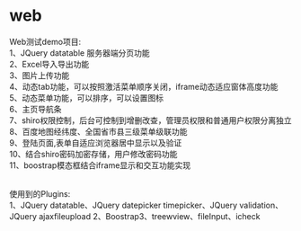 # web
Web测试demo项目:<br/>
1、JQuery datatable 服务器端分页功能<br/>
2、Excel导入导出功能<br/>
3、图片上传功能<br/>
4、动态tab功能，可以按照激活菜单顺序关闭，iframe动态适应窗体高度功能<br/>
5、动态菜单功能，可以排序，可以设置图标<br/>
6、主页导航条<br/>
7、shiro权限控制，后台可控制到增删改查，管理员权限和普通用户权限分离独立<br/>
8、百度地图经纬度、全国省市县三级菜单级联功能<br/>
9、登陆页面,表单自适应浏览器居中显示以及验证<br/>
10、结合shiro密码加密存储，用户修改密码功能<br/>
11、boostrap模态框结合iframe显示和交互功能实现<br/>

<br/>
使用到的Plugins:<br/>
1、JQuery datatable、JQuery datepicker timepicker、JQuery validation、JQuery ajaxfileupload
2、Boostrap3、treewview、fileInput、icheck
 